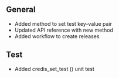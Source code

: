## General
- Added method to set test key-value pair
- Updated API reference with new method
- Added workflow to create releases

## Test
- Added credis_set_test () unit test